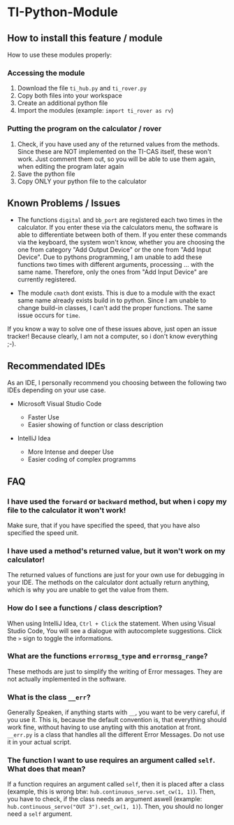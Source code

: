 # TI-Python-Module

## How to install this feature / module
How to use these modules properly:
### Accessing the module

1. Download the file `ti_hub.py` and `ti_rover.py`
2. Copy both files into your workspace
3. Create an additional python file
4. Import the modules (example: `import ti_rover as rv`)

### Putting the program on the calculator / rover

1. Check, if you have used any of the returned values from the methods. Since these are NOT implemented on the TI-CAS itself, these won't work. Just comment them out, so you will be able to use them again, when editing the program later again
2. Save the python file
3. Copy ONLY your python file to the calculator

## Known Problems / Issues

- The functions `digital` and `bb_port` are registered each two times in the calculator. If you enter these via the calculators menu, the software is able to differentiate between both of them. If you enter these commands via the keyboard, the system won't know, whether you are choosing the one from category "Add Output Device" or the one from "Add Input Device". Due to pythons programming, I am unable to add these functions two times with different arguments, processing ... with the same name. Therefore, only the ones from "Add Input Device" are currently registered.

- The module `cmath` dont exists. This is due to a module with the exact same name already exists build in to python. Since I am unable to change build-in classes, I can't add the proper functions. The same issue occurs for `time`. 




If you know a way to solve one of these issues above, just open an issue tracker! Because clearly, I am not a computer, so i don't know everything ;-).


## Recommendated IDEs

As an IDE, I personally recommend you choosing between the following two IDEs depending on your use case.

 - Microsoft Visual Studio Code
   - Faster Use
   - Easier showing of function or class description


 - IntelliJ Idea
   - More Intense and deeper Use
   - Easier coding of complex programms


## FAQ

### I have used the `forward` or `backward` method, but when i copy my file to the calculator it won't work!
Make sure, that if you have specified the speed, that you have also specified the speed unit.


### I have used a method's returned value, but it won't work on my calculator!
The returned values of functions are just for your own use for debugging in your IDE. The methods on the calculator dont actually return anything, which is why you are unable to get the value from them.


### How do I see a functions / class description?
When using IntelliJ Idea, `Ctrl + Click` the statement.
When using Visual Studio Code, You will see a dialogue with autocomplete suggestions. Click the `>` sign to toggle the informations.


### What are the functions `errormsg_type` and `errormsg_range`?
These methods are just to simplify the writing of Error messages. They are not actually implemented in the software.

### What is the class `__err`?
Generally Speaken, if anything starts with `__`, you want to be very careful, if you use it. This is, because the default convention is, that everything should work fine, without having to use anyting with this anotation at front. `__err.py` is a class that handles all the different Error Messages. Do not use it in your actual script.

### The function I want to use requires an argument called `self`. What does that mean?
If a function requires an argument called `self`, then it is placed after a class (example, this is wrong btw: `hub.continuous_servo.set_cw(1, 1)`). Then, you have to check, if the class needs an argument aswell 
(example: `hub.continuous_servo("OUT 3").set_cw(1, 1)`). Then, you should no longer need a `self` argument.